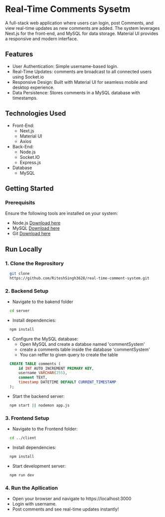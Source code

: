 
# Real-Time Comments Sysetm

A full-stack web application where users can login, post Comments, and view real-time updates as new comments are added. The system leverages Next.js for the front-end, and MySQL for data storage. Material UI provides a responsive and modern interface.



## Features

- User Authentication: Simple username-based login.
- Real-Time Updates: comments are broadcast to all connected users using Socket.io
- Responsive Design: Built with Material UI for seamless mobile and desktop experience.
- Data Persistence: Stores comments in a MySQL database with timestamps.


## Technologies Used
- Front-End:
    - Next.js
    - Material UI
    - Axios
- Back-End:
    - Node.js
    - Socket.IO
    - Express.js
- Database
    - MySQL
## Getting Started
### Prerequisits
Ensure the following tools are installed on your system:
-  Node.js [Download here](https://nodejs.org/en/download/package-manager)
- MySQL [Download here](https://www.mysql.com/downloads/)
- Git [Download here](https://git-scm.com/downloads)

## Run Locally

### 1. Clone the Reprository

```bash
  git clone 
  https://github.com/RiteshSingh3628/real-time-comment-system.git
```

### 2. Backend Setup
- Navigate to the bakend folder
```bash
  cd server
```

- Install dependencies:

```bash
  npm install
```

- Configure the MySQL database:
  - Open MySQL and create a databse named 'commentSystem'
  - create a comments table inside the database 'commentSystem'
  - You can reffer to given query to create the table 

```sql
  CREATE TABLE comments (
      id INT AUTO_INCREMENT PRIMARY KEY,
      username VARCHAR(255),
      comment TEXT,
      timestamp DATETIME DEFAULT CURRENT_TIMESTAMP
  );
```
- Start the backend server:
```bash
  npm start || nodemon app.js
```

### 3. Frontend Setup
- Navigate to the Frontend folder:
```bash
  cd ../client
```

- Install dependencies:
```bash
  npm install
```

- Start development server:

```bash
  npm run dev
```

### 4. Run the Apllication
- Open your browser and navigate to https://localhost:3000
- Login with username.
- Post comments and see real-time updates instantly!


